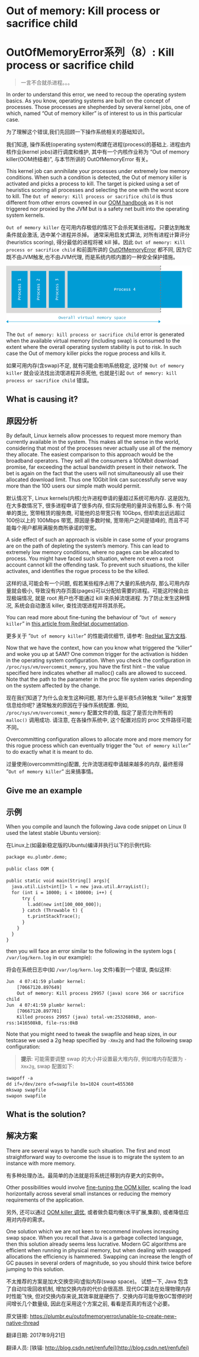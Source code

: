 # Out of memory: **Kill process or sacrifice child**

# OutOfMemoryError系列（8）: Kill process or sacrifice child

> 一言不合就杀进程。。。

In order to understand this error, we need to recoup the operating system basics. As you know, operating systems are built on the concept of processes. Those processes are shepherded by several kernel jobs, one of which, named “Out of memory killer” is of interest to us in this particular case.

为了理解这个错误,我们先回顾一下操作系统相关的基础知识。

我们知道, 操作系统(operating system)构建在进程(process)的基础上. 进程由内核作业(kernel jobs)进行调度和维护, 其中有一个内核作业称为 “Out of memory killer(OOM终结者)”, 与本节所讲的 OutOfMemoryError 有关。

This kernel job can annihilate your processes under extremely low memory conditions. When such a condition is detected, the Out of memory killer is activated and picks a process to kill. The target is picked using a set of heuristics scoring all processes and selecting the one with the worst score to kill. The `Out of memory: Kill process or sacrifice child` is thus different from other errors covered in our [OOM handbook](http://plumbr.eu/outofmemoryerror) as it is not triggered nor proxied by the JVM but is a safety net built into the operating system kernels.

`Out of memory killer` 在可用内存极低的情况下会杀死某些进程。只要达到触发条件就会激活, 选中某个进程并杀掉。 通常采用启发式算法, 对所有进程计算评分(heuristics scoring), 得分最低的进程将被 kill 掉。因此 `Out of memory: Kill process or sacrifice child` 和前面所讲的 [OutOfMemoryError](http://blog.csdn.net/renfufei/article/category/5884735) 都不同, 因为它既不由JVM触发,也不由JVM代理, 而是系统内核内置的一种安全保护措施。


![out of memory linux kernel](./08_01_out-of-memory-kill-process-or-sacrifice-child.png)



The `Out of memory: kill process or sacrifice child` error is generated when the available virtual memory (including swap) is consumed to the extent where the overall operating system stability is put to risk. In such case the Out of memory killer picks the rogue process and kills it.

如果可用内存(含swap)不足, 就有可能会影响系统稳定, 这时候 `Out of memory killer` 就会设法找出流氓进程并杀死他, 也就是引起 `Out of memory: kill process or sacrifice child` 错误。

## What is causing it?

## 原因分析

By default, Linux kernels allow processes to request more memory than currently available in the system. This makes all the sense in the world, considering that most of the processes never actually use all of the memory they allocate. The easiest comparison to this approach would be the broadband operators. They sell all the consumers a 100Mbit download promise, far exceeding the actual bandwidth present in their network. The bet is again on the fact that the users will not simultaneously all use their allocated download limit. Thus one 10Gbit link can successfully serve way more than the 100 users our simple math would permit.

默认情况下, Linux kernels(内核)允许进程申请的量超过系统可用内存. 这是因为,在大多数情况下, 很多进程申请了很多内存, 但实际使用的量并没有那么多. 
有个简单的类比, 宽带租赁的服务商, 可能他的总带宽只有 10Gbps, 但却卖出远远超过100份以上的 100Mbps 带宽, 原因是多数时候, 宽带用户之间是错峰的, 而且不可能每个用户都用满服务商所承诺的带宽。

A side effect of such an approach is visible in case some of your programs are on the path of depleting the system’s memory. This can lead to extremely low memory conditions, where no pages can be allocated to process. You might have faced such situation, where not even a root account cannot kill the offending task. To prevent such situations, the killer activates, and identifies the rogue process to be the killed.

这样的话,可能会有一个问题, 假若某些程序占用了大量的系统内存, 那么可用内存量就会极小, 导致没有内存页面(pages)可以分配给需要的进程。可能这时候会出现极端情况, 就是 root 用户也不能通过 kill 来杀掉流氓进程. 为了防止发生这种情况, 系统会自动激活 killer, 查找流氓进程并将其杀死。

You can read more about fine-tuning the behaviour of “`Out of memory killer`” in [this article from RedHat documentation](https://access.redhat.com/site/documentation/en-US/Red_Hat_Enterprise_Linux/6/html/Performance_Tuning_Guide/s-memory-captun.html).

更多关于 ”`Out of memory killer`“ 的性能调优细节, 请参考: [RedHat 官方文档](https://access.redhat.com/site/documentation/en-US/Red_Hat_Enterprise_Linux/6/html/Performance_Tuning_Guide/s-memory-captun.html).

Now that we have the context, how can you know what triggered the “killer” and woke you up at 5AM? One common trigger for the activation is hidden in the operating system configuration. When you check the configuration in `/proc/sys/vm/overcommit_memory`, you have the first hint – the value specified here indicates whether all malloc() calls are allowed to succeed. Note that the path to the parameter in the proc file system varies depending on the system affected by the change.

现在我们知道了为什么会发生这种问题, 那为什么是半夜5点钟触发 “killer” 发报警信息给你呢? 通常触发的原因在于操作系统配置. 例如, `/proc/sys/vm/overcommit_memory` 配置文件的值, 指定了是否允许所有的 `malloc()` 调用成功. 请注意, 在各操作系统中, 这个配置对应的 proc 文件路径可能不同。

Overcommitting configuration allows to allocate more and more memory for this rogue process which can eventually trigger the “`Out of memory killer`” to do exactly what it is meant to do.

过量使用(overcommitting)配置, 允许流氓进程申请越来越多的内存, 最终惹得 ”`Out of memory killer`“ 出来搞事情。

## Give me an example

## 示例

When you compile and launch the following Java code snippet on Linux (I used the latest stable Ubuntu version):

在Linux上(如最新稳定版的Ubuntu)编译并执行以下的示例代码:

```
package eu.plumbr.demo;

public class OOM {

public static void main(String[] args){
  java.util.List<int[]> l = new java.util.ArrayList();
  for (int i = 10000; i < 100000; i++) {
      try {
        l.add(new int[100_000_000]);
      } catch (Throwable t) {
        t.printStackTrace();
      }
    }
  }
}
```



then you will face an error similar to the following in the system logs ( `/var/log/kern.log` in our example):

将会在系统日志中(如 `/var/log/kern.log` 文件)看到一个错误, 类似这样:

```
Jun  4 07:41:59 plumbr kernel: 
	[70667120.897649]
	Out of memory: Kill process 29957 (java) score 366 or sacrifice child
Jun  4 07:41:59 plumbr kernel: 
	[70667120.897701]
	Killed process 29957 (java) total-vm:2532680kB, anon-rss:1416508kB, file-rss:0kB
```



Note that you might need to tweak the swapfile and heap sizes, in our testcase we used a 2g heap specified by `-Xmx2g` and had the following swap configuration:

> **提示**: 可能需要调整 swap 的大小并设置最大堆内存, 例如堆内存配置为 `-Xmx2g`,  swap 配置如下:

```
swapoff -a 
dd if=/dev/zero of=swapfile bs=1024 count=655360
mkswap swapfile
swapon swapfile
```



## What is the solution?

## 解决方案

There are several ways to handle such situation. The first and most straightforward way to overcome the issue is to migrate the system to an instance with more memory.

有多种处理办法。最简单的办法就是将系统迁移到内存更大的实例中。

Other possibilities would involve [fine-tuning the OOM killer](https://access.redhat.com/site/documentation/en-US/Red_Hat_Enterprise_Linux/6/html/Performance_Tuning_Guide/s-memory-captun.html), scaling the load horizontally across several small instances or reducing the memory requirements of the application.

另外, 还可以通过 [OOM killer 调优](https://access.redhat.com/site/documentation/en-US/Red_Hat_Enterprise_Linux/6/html/Performance_Tuning_Guide/s-memory-captun.html), 或者做负载均衡(水平扩展,集群), 或者降低应用对内存的需求。

One solution which we are not keen to recommend involves increasing swap space. When you recall that Java is a garbage collected language, then this solution already seems less lucrative. Modern GC algorithms are efficient when running in physical memory, but when dealing with swapped allocations the efficiency is hammered. Swapping can increase the length of GC pauses in several orders of magnitude, so you should think twice before jumping to this solution.

不太推荐的方案是加大交换空间/虚拟内存(swap space)。 试想一下, Java 包含了自动垃圾回收机制, 增加交换内存的代价会很高昂. 现代GC算法在处理物理内存时性能飞快, 但对交换内存来说,其效率就是硬伤了. 交换内存可能导致GC暂停的时间增长几个数量级, 因此在采用这个方案之前, 看看是否真的有这个必要。




原文链接: <https://plumbr.eu/outofmemoryerror/unable-to-create-new-native-thread>

翻译日期: 2017年9月21日

翻译人员: [铁锚: http://blog.csdn.net/renfufei](http://blog.csdn.net/renfufei)

